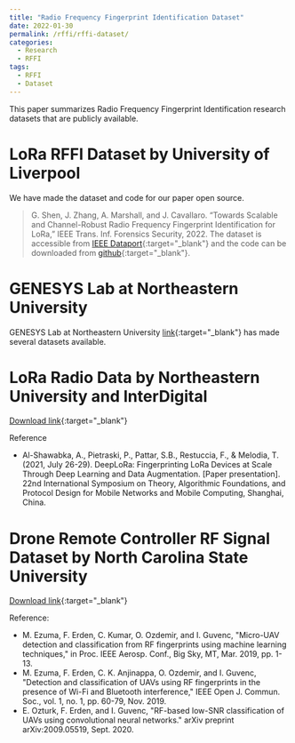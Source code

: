 ```yaml
---
title: "Radio Frequency Fingerprint Identification Dataset"
date: 2022-01-30
permalink: /rffi/rffi-dataset/
categories:
  - Research
  - RFFI
tags:
  - RFFI
  - Dataset
---
```


This paper summarizes Radio Frequency Fingerprint Identification research datasets that are publicly available. 

# LoRa RFFI Dataset by University of Liverpool
We have made the dataset and code for our paper open source.
>G. Shen, J. Zhang, A. Marshall, and J. Cavallaro. “Towards Scalable and Channel-Robust Radio Frequency Fingerprint Identification for LoRa,” IEEE Trans. Inf. Forensics Security, 2022.
The dataset is accessible from [IEEE Dataport](https://ieee-dataport.org/open-access/lorarffidataset){:target="_blank"} and the code can be downloaded from [github](https://github.com/gxhen/LoRa_RFFI){:target="_blank"}.

# GENESYS Lab at Northeastern University
GENESYS Lab at Northeastern University [link](https://genesys-lab.org/mldatasets){:target="_blank"} has made several datasets available.


# LoRa Radio Data by Northeastern University and InterDigital
[Download link](https://www.interdigital.com/data_sets/lora-radio-data.){:target="_blank"} 

Reference
* Al-Shawabka, A., Pietraski, P., Pattar, S.B., Restuccia, F., & Melodia, T. (2021, July 26-29). DeepLoRa: Fingerprinting LoRa Devices at Scale Through Deep Learning and Data Augmentation. [Paper presentation]. 22nd International Symposium on Theory, Algorithmic Foundations, and Protocol Design for Mobile Networks and Mobile Computing, Shanghai, China.

# Drone Remote Controller RF Signal Dataset by North Carolina State University
[Download link](https://ieee-dataport.org/open-access/drone-remote-controller-rf-signal-dataset){:target="_blank"}

Reference: 
* M. Ezuma, F. Erden, C. Kumar, O. Ozdemir, and I. Guvenc, "Micro-UAV detection and classification from RF fingerprints using machine learning techniques," in Proc. IEEE Aerosp. Conf., Big Sky, MT, Mar. 2019, pp. 1-13.
* M. Ezuma, F. Erden, C. K. Anjinappa, O. Ozdemir, and I. Guvenc, "Detection and classification of UAVs using RF fingerprints in the presence of Wi-Fi and Bluetooth interference," IEEE Open J. Commun. Soc., vol. 1, no. 1, pp. 60-79, Nov. 2019.
* E. Ozturk, F. Erden, and I. Guvenc, "RF-based low-SNR classification of UAVs using convolutional neural networks." arXiv preprint arXiv:2009.05519, Sept. 2020.